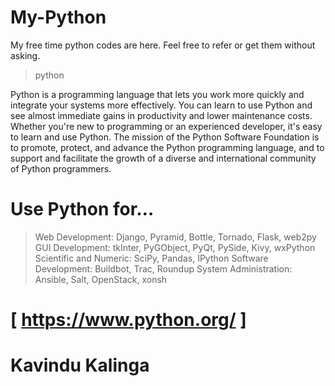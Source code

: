 # My-Python
My free time python codes are here. Feel free to refer or get them without asking.

> python

Python is a programming language that lets you work more quickly and integrate your systems more effectively.
You can learn to use Python and see almost immediate gains in productivity and lower maintenance costs.
Whether you're new to programming or an experienced developer, it's easy to learn and use Python.
The mission of the Python Software Foundation is to promote, protect, and advance the Python programming language, and to support and facilitate the growth of a diverse and international community of Python programmers.

# Use Python for…
> Web Development: Django, Pyramid, Bottle, Tornado, Flask, web2py
> GUI Development: tkInter, PyGObject, PyQt, PySide, Kivy, wxPython
> Scientific and Numeric: SciPy, Pandas, IPython
> Software Development: Buildbot, Trac, Roundup
> System Administration: Ansible, Salt, OpenStack, xonsh

# [ https://www.python.org/ ]



# Kavindu Kalinga

